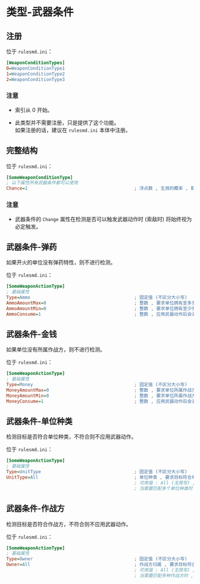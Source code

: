 # 类型-武器条件

## 注册

位于 `rulesmd.ini`：

```ini
[WeaponConditionTypes]
0=WeaponConditionType1
1=WeaponConditionType2
2=WeaponConditionType3
```

### 注意

* 索引从 0 开始。

* 此类型并不需要注册，只是提供了这个功能。  
如果注册的话，建议在 `rulesmd.ini` 本体中注册。



## 完整结构

位于 `rulesmd.ini`：

```ini
[SomeWeaponConditionType]
; 以下属性所有武器条件都可以使用
Chance=1                                        ; 浮点数 , 生效的概率 , 默认值是 1
```

### 注意

* 武器条件的 `Change` 属性在检测是否可以触发武器动作时 (索敌时) 将始终视为必定触发。



## 武器条件-弹药

如果开火的单位没有弹药特性，则不进行检测。

位于 `rulesmd.ini`：

```ini
[SomeWeaponActionType]
; 基础属性
Type=Ammo                                       ; 固定值 (不区分大小写)
AmmoAmountMax=0                                 ; 整数 , 要求单位拥有至多多少弹药 ， 0 = 不限制 , 默认值是 0
AmmoAmountMin=0                                 ; 整数 , 要求单位拥有至少多少弹药 ， 0 = 不限制 , 默认值是 0
AmmoConsume=1                                   ; 整数 , 应用武器动作后会消耗多少弹药 , 默认值是 1
```



## 武器条件-金钱

如果单位没有所属作战方，则不进行检测。

位于 `rulesmd.ini`：

```ini
[SomeWeaponActionType]
; 基础属性
Type=Money                                      ; 固定值 (不区分大小写)
MoneyAmountMax=0                                ; 整数 , 要求单位所属作战方拥有至多多少金钱 ， 0 = 不限制 , 默认值是 0
MoneyAmountMin=0                                ; 整数 , 要求单位所属作战方拥有至少多少金钱 ， 0 = 不限制 , 默认值是 0
MoneyConsume=1                                  ; 整数 , 应用武器动作后会消耗多少金钱 , 默认值是 1
```



## 武器条件-单位种类

检测目标是否符合单位种类，不符合则不应用武器动作。

位于 `rulesmd.ini`：

```ini
[SomeWeaponActionType]
; 基础属性
Type=UnitType                                   ; 固定值 (不区分大小写)
UnitType=All                                    ; 单位种类 , 要求目标符合单位种类
                                                ; 可用值 : All (无简写) , Building | B , Infantry | I , Unit | U , Aircraft | A , 默认值是 All (不区分大小写)
                                                ; 当需要匹配多个单位种类时 , 多个值之间使用 "," 符号连接即可 , 栗如同时匹配建筑和载具 : Building,Unit 或 B,U (简写可以混用 , 不要有空格)
```



## 武器条件-作战方

检测目标是否符合作战方，不符合则不应用武器动作。

位于 `rulesmd.ini`：

```ini
[SomeWeaponActionType]
; 基础属性
Type=Owner                                      ; 固定值 (不区分大小写)
Owner=All                                       ; 作战方归属 , 要求目标符合作战方
                                                ; 可用值 : All (无简写) , Self | S , Allies | A , Enemies | E , Neutral | N , 默认值是 All (不区分大小写)
                                                ; 当需要匹配多种作战方时 , 多个值之间使用 "," 符号连接即可 , 栗如同时匹配己方和敌方 : Self,Enemies 或 S,E (简写可以混用 , 不要有空格)
```